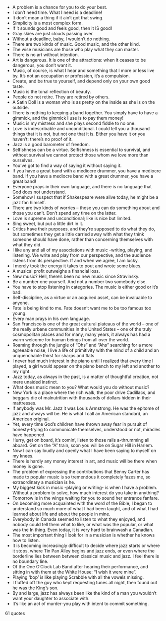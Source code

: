  - A problem is a chance for you to do your best.
 - I don’t need time. What I need is a deadline!
 - It don’t mean a thing if it ain’t got that swing.
 - Simplicity is a most complex form.
 - If it sounds good and feels good, then it IS good!
 - Gray skies are just clouds passing over.
 - Without a deadline, baby, I wouldn’t do nothing.
 - There are two kinds of music. Good music, and the other kind.
 - The wise musicians are those who play what they can master.
 - There is no art without intention.
 - Art is dangerous. It is one of the attractions: when it ceases to be dangerous, you don’t want it.
 - Music, of course, is what I hear and something that I more or less live by. It’s not an occupation or profession, it’s a compulsion.
 - Create, and be true to yourself, and depend only on your own good taste.
 - Music is the tonal reflection of beauty.
 - People do not retire. They are retired by others.
 - A Satin Doll is a woman who is as pretty on the inside as she is on the outside.
 - There is nothing to keeping a band together. You simply have to have a gimmick, and the gimmick I use is to pay them money!
 - Music is my mistress and she plays second fiddle to no one.
 - Love is indescribable and unconditional. I could tell you a thousand things that it is not, but not one that it is. Either you have it or you haven’t; there’s no proof of it.
 - Jazz is a good barometer of freedom.
 - Selfishness can be a virtue. Selfishness is essential to survival, and without survival we cannot protect those whom we love more than ourselves.
 - You’ve got to find a way of saying it without saying it.
 - If you have a great band with a mediocre drummer, you have a mediocre band. If you have a mediocre band with a great drummer, you have a great band!
 - Everyone prays in their own language, and there is no language that God does not understand.
 - Somehow I suspect that if Shakespeare were alive today, he might be a jazz fan himself.
 - There are two kinds of worries – those you can do something about and those you can’t. Don’t spend any time on the latter.
 - Love is supreme and unconditional; like is nice but limited.
 - Sing sweet, but put a little dirt in it.
 - Critics have their purposes, and they’re supposed to do what they do, but sometimes they get a little carried away with what they think someone should have done, rather than concerning themselves with what they did.
 - I like any and all of my associations with music -writing, playing, and listening. We write and play from our perspective, and the audience listens from its perspective. If and when we agree, I am lucky.
 - I merely took the energy it takes to pout and wrote some blues.
 - A musical profit outweighs a financial loss.
 - New music? Hell, there’s been no new music since Stravinsky.
 - Be a number one yourself. And not a number two somebody else.
 - You have to stop listening in categories. The music is either good or it’s bad.
 - Self-discipline, as a virtue or an acquired asset, can be invaluable to anyone.
 - Fate is being kind to me. Fate doesn’t want me to be too famous too young.
 - Every man prays in his own language.
 - San Francisco is one of the great cultural plateaus of the world – one of the really urbane communities in the United States – one of the truly cosmopolitan places and for many, many years, it always has had a warm welcome for human beings from all over the world.
 - Roaming through the jungle of “Ohs” and “Ahs” searching for a more agreeable noise, I live a life of primitivity with the mind of a child and an unquenchable thirst for sharps and flats.
 - I never had much interest in the piano until I realized that every time I played, a girl would appear on the piano bench to my left and another to my right.
 - Jazz today, as always in the past, is a matter of thoughtful creation, not mere unaided instinct.
 - What does music mean to you? What would you do without music?
 - New York is a place where the rich walk, the poor drive Cadillacs, and beggars die of malnutrition with thousands of dollars hidden in their mattresses.
 - If anybody was Mr. Jazz it was Louis Armstrong. He was the epitome of jazz and always will be. He is what I call an American standard, an American original.
 - Yet, every time God’s children have thrown away fear in pursuit of honesty-trying to communicate themselves, understood or not, miracles have happened.
 - Hurry, get on board, it’s comin’, listen to those rails a-thrumming all aboard. Get on the “A” train, soon you will be on Sugar Hill in Harlem.
 - Now I can say loudly and openly what I have been saying to myself on my knees.
 - There is hardly any money interest in art, and music will be there when money is gone.
 - The problem of expressing the contributions that Benny Carter has made to popular music is so tremendous it completely fazes me, so extraordinary a musician is he.
 - My biggest kick in music -playing or writing- is when I have a problem. Without a problem to solve, how much interest do you take in anything?
 - Tomorrow is in the wings waiting for you to sound her entrance fanfare.
 - On becoming more acquainted with the word of the Bible, I began to understand so much more of what I had been taught, and of what I had learned about life and about the people in mine.
 - Everybody in Canada seemed to listen to what they enjoyed, and nobody could tell them what to like, or what was the popular, or what was the In thing. Even today, it is very hard to brainwash a Canadian.
 - The most important thing I look for in a musician is whether he knows how to listen.
 - It is becoming increasingly difficult to decide where jazz starts or where it stops, where Tin Pan Alley begins and jazz ends, or even where the borderline lies between between classical music and jazz. I feel there is no boundary line.
 - Of the One O’Clock Lab Band after hearing their performance, and sitting in with them at the White House: “I wish it were mine”.
 - Playing ‘bop’ is like playing Scrabble with all the vowels missing.
 - I fluffed off the guy who kept requesting tunes all night, then found out he was the King’s son.
 - By and large, jazz has always been like the kind of a man you wouldn’t want your daughter to associate with.
 - It’s like an act of murder-you play with intent to commit something.

61 quotes